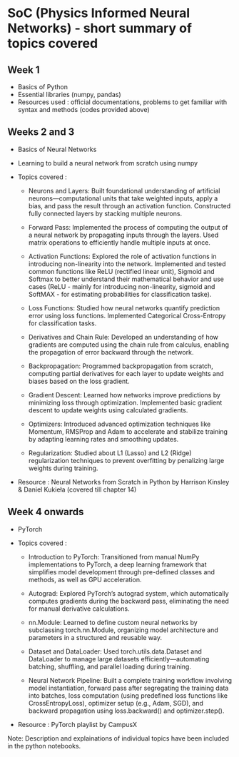 # SoC (Physics Informed Neural Networks) - short summary of topics covered

## Week 1
* Basics of Python
* Essential libraries (numpy, pandas)
* Resources used : official documentations, problems to get familiar with syntax and methods (codes provided above)

## Weeks 2 and 3
* Basics of Neural Networks
* Learning to build a neural network from scratch using numpy
* Topics covered :
  - Neurons and Layers: Built foundational understanding of artificial neurons—computational units that take weighted inputs, apply a bias, and pass the result through an activation function. Constructed fully connected layers by stacking multiple neurons.

  - Forward Pass: Implemented the process of computing the output of a neural network by propagating inputs through the layers. Used matrix operations to efficiently handle multiple inputs at once.

  - Activation Functions: Explored the role of activation functions in introducing non-linearity into the network. Implemented and tested common functions like ReLU (rectified linear unit), Sigmoid and Softmax to better understand their mathematical behavior and use cases (ReLU - mainly for introducing non-linearity, sigmoid and SoftMAX - for estimating probabilities for classification taske).

  - Loss Functions: Studied how neural networks quantify prediction error using loss functions. Implemented Categorical Cross-Entropy for classification tasks.

  - Derivatives and Chain Rule: Developed an understanding of how gradients are computed using the chain rule from calculus, enabling the propagation of error backward through the network.

  - Backpropagation: Programmed backpropagation from scratch, computing partial derivatives for each layer to update weights and biases based on the loss gradient.
 
  - Gradient Descent: Learned how networks improve predictions by minimizing loss through optimization. Implemented basic gradient descent to update weights using calculated gradients.

  - Optimizers: Introduced advanced optimization techniques like Momentum, RMSProp and Adam to accelerate and stabilize training by adapting learning rates and smoothing updates.

  - Regularization: Studied about L1 (Lasso) and L2 (Ridge) regularization techniques to prevent overfitting by penalizing large weights during training.

* Resource : Neural Networks from Scratch in Python by Harrison Kinsley & Daniel Kukieła (covered till chapter 14)



## Week 4 onwards
* PyTorch
* Topics covered :
  - Introduction to PyTorch: Transitioned from manual NumPy implementations to PyTorch, a deep learning framework that simplifies model development through pre-defined classes and methods, as well as GPU acceleration.

  - Autograd: Explored PyTorch’s autograd system, which automatically computes gradients during the backward pass, eliminating the need for manual derivative calculations.

  - nn.Module: Learned to define custom neural networks by subclassing torch.nn.Module, organizing model architecture and parameters in a structured and reusable way.

  - Dataset and DataLoader: Used torch.utils.data.Dataset and DataLoader to manage large datasets efficiently—automating batching, shuffling, and parallel loading during training.
 
  - Neural Network Pipeline: Built a complete training workflow involving model instantiation, forward pass after segregating the training data into batches, loss computation (using predefined loss functions like CrossEntropyLoss), optimizer setup (e.g., Adam, SGD), and backward propagation using loss.backward() and optimizer.step().

* Resource : PyTorch playlist by CampusX

Note: Description and explainations of individual topics have been included in the python notebooks.
